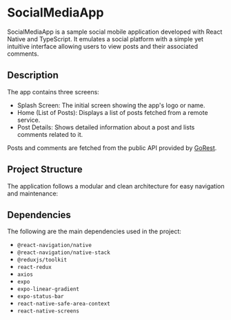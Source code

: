 # SocialMediaApp

SocialMediaApp is a sample social mobile application developed with React Native and TypeScript. It emulates a social platform with a simple yet intuitive interface allowing users to view posts and their associated comments.

## Description

The app contains three screens:

- Splash Screen: The initial screen showing the app's logo or name.
- Home (List of Posts): Displays a list of posts fetched from a remote service.
- Post Details: Shows detailed information about a post and lists comments related to it.

Posts and comments are fetched from the public API provided by [GoRest](https://gorest.co.in/).

## Project Structure

The application follows a modular and clean architecture for easy navigation and maintenance:

## Dependencies

The following are the main dependencies used in the project:

- `@react-navigation/native`
- `@react-navigation/native-stack`
- `@reduxjs/toolkit`
- `react-redux`
- `axios`
- `expo`
- `expo-linear-gradient`
- `expo-status-bar`
- `react-native-safe-area-context`
- `react-native-screens`
